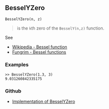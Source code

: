 ## BesselYZero

```
BesselYZero(n, z) 
```

> is the `k`th zero of the `BesselY(n,z)` function. 

See
* [Wikipedia - Bessel function](https://en.wikipedia.org/wiki/Bessel_function)
* [Fungrim - Bessel functions](http://fungrim.org/topic/Bessel_functions/)

### Examples

```
>> BesselYZero(1.3, 3) 
9.031260842335175
```

### Github

* [Implementation of BesselYZero](https://github.com/axkr/symja_android_library/blob/master/symja_android_library/matheclipse-core/src/main/java/org/matheclipse/core/builtin/BesselFunctions.java#L783) 
